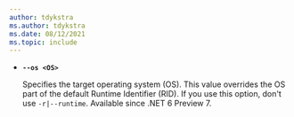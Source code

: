 ```yaml
---
author: tdykstra
ms.author: tdykstra
ms.date: 08/12/2021
ms.topic: include
---
```

- **`--os <OS>`**

  Specifies the target operating system (OS). This value overrides the OS part of the default Runtime Identifier (RID). If you use this option, don't use `-r|--runtime`. Available since .NET 6 Preview 7.
